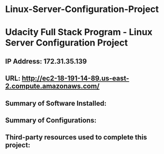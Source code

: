 # Linux-Server-Configuration-Project

# Udacity Full Stack Program - Linux Server Configuration Project

## IP Address: 172.31.35.139

## URL: http://ec2-18-191-14-89.us-east-2.compute.amazonaws.com/

## Summary of Software Installed:

## Summary of Configurations:

## Third-party resources used to complete this project:
